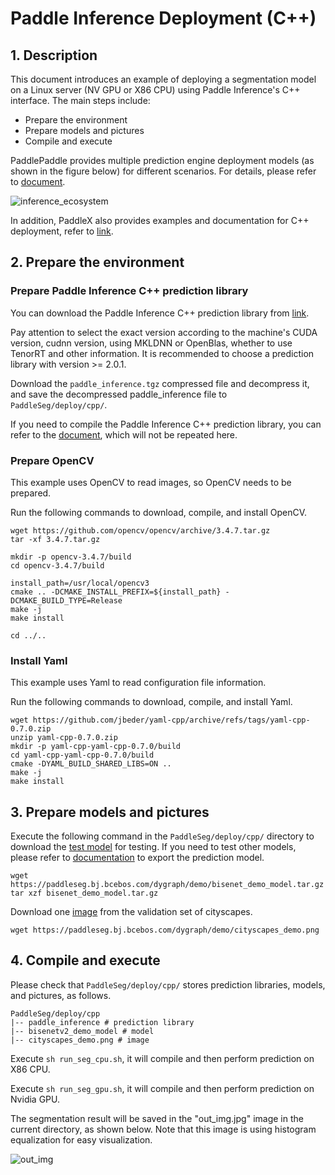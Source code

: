# Paddle Inference Deployment (C++)

## 1. Description

This document introduces an example of deploying a segmentation model on a Linux server (NV GPU or X86 CPU) using Paddle Inference's C++ interface. The main steps include:
* Prepare the environment
* Prepare models and pictures
* Compile and execute

PaddlePaddle provides multiple prediction engine deployment models (as shown in the figure below) for different scenarios. For details, please refer to [document](https://paddleinference.paddlepaddle.org.cn/product_introduction/summary.html).

![inference_ecosystem](https://user-images.githubusercontent.com/52520497/130720374-26947102-93ec-41e2-8207-38081dcc27aa.png)

In addition, PaddleX also provides examples and documentation for C++ deployment, refer to [link](https://github.com/PaddlePaddle/PaddleX/tree/develop/deploy/cpp).

## 2. Prepare the environment

### Prepare Paddle Inference C++ prediction library

You can download the Paddle Inference C++ prediction library from [link](https://paddleinference.paddlepaddle.org.cn/user_guides/download_lib.html).

Pay attention to select the exact version according to the machine's CUDA version, cudnn version, using MKLDNN or OpenBlas, whether to use TenorRT and other information. It is recommended to choose a prediction library with version >= 2.0.1.

Download the `paddle_inference.tgz` compressed file and decompress it, and save the decompressed paddle_inference file to `PaddleSeg/deploy/cpp/`.

If you need to compile the Paddle Inference C++ prediction library, you can refer to the [document](https://paddleinference.paddlepaddle.org.cn/user_guides/source_compile.html), which will not be repeated here.

### Prepare OpenCV

This example uses OpenCV to read images, so OpenCV needs to be prepared.

Run the following commands to download, compile, and install OpenCV.
````
wget https://github.com/opencv/opencv/archive/3.4.7.tar.gz
tar -xf 3.4.7.tar.gz

mkdir -p opencv-3.4.7/build
cd opencv-3.4.7/build

install_path=/usr/local/opencv3
cmake .. -DCMAKE_INSTALL_PREFIX=${install_path} -DCMAKE_BUILD_TYPE=Release
make -j
make install

cd ../..
````

### Install Yaml

This example uses Yaml to read configuration file information.

Run the following commands to download, compile, and install Yaml.

````
wget https://github.com/jbeder/yaml-cpp/archive/refs/tags/yaml-cpp-0.7.0.zip
unzip yaml-cpp-0.7.0.zip
mkdir -p yaml-cpp-yaml-cpp-0.7.0/build
cd yaml-cpp-yaml-cpp-0.7.0/build
cmake -DYAML_BUILD_SHARED_LIBS=ON ..
make -j
make install
````

## 3. Prepare models and pictures

Execute the following command in the `PaddleSeg/deploy/cpp/` directory to download the [test model](https://paddleseg.bj.bcebos.com/dygraph/demo/bisenet_demo_model.tar.gz) for testing. If you need to test other models, please refer to [documentation](../../model_export.md) to export the prediction model.

````
wget https://paddleseg.bj.bcebos.com/dygraph/demo/bisenet_demo_model.tar.gz
tar xzf bisenet_demo_model.tar.gz
````

Download one [image](https://paddleseg.bj.bcebos.com/dygraph/demo/cityscapes_demo.png) from the validation set of cityscapes.

````
wget https://paddleseg.bj.bcebos.com/dygraph/demo/cityscapes_demo.png
````

## 4. Compile and execute

Please check that `PaddleSeg/deploy/cpp/` stores prediction libraries, models, and pictures, as follows.

````
PaddleSeg/deploy/cpp
|-- paddle_inference # prediction library
|-- bisenetv2_demo_model # model
|-- cityscapes_demo.png # image
````

Execute `sh run_seg_cpu.sh`, it will compile and then perform prediction on X86 CPU.

Execute `sh run_seg_gpu.sh`, it will compile and then perform prediction on Nvidia GPU.

The segmentation result will be saved in the "out_img.jpg" image in the current directory, as shown below. Note that this image is using histogram equalization for easy visualization.

![out_img](https://user-images.githubusercontent.com/52520497/131456277-260352b5-4047-46d5-a38f-c50bbcfb6fd0.jpg)
